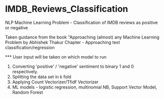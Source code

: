 # IMDB_Reviews_Classification
 
NLP Machine Learning Problem - Classification of IMDB reviews as positive or negative

Taken guidance from the book "Approaching (almost)  any Machine Learning Problem by Abhishek Thakur 
Chapter - Approaching text classification/regression

*** User input will be taken on which model to run
1. Converting 'positive' / 'negative' sentiment to binary 1 and 0 respectively.
2. Splitting the data set in k fold
3. Applying Count Vectorizer/Tfidf Vectorizer
4. ML models - logistic regression, multinomial NB, Support Vector Model, Random Forest
